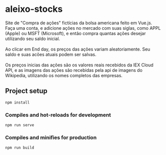 # aleixo-stocks

Site de "Compra de ações" fictícias da bolsa americana feito em Vue.js. Faça uma conta, e adicione ações no mercado com suas siglas, como APPL (Apple) ou MSFT (Microsoft), e então compra quantas ações desejar utilizando seu saldo inicial. 
<br><br>
Ao clicar em End day, os preços das ações variam aleatoriamente. Seu saldo e suas acões atuais podem ser salvas.
<br><br>
Os preços inicias das ações são os valores reais recebidos da IEX Cloud API, e as imagens das ações são recebidas pela api de imagens do Wikipedia, utilizando os nomes completos das empresas.

## Project setup
```
npm install
```

### Compiles and hot-reloads for development
```
npm run serve
```

### Compiles and minifies for production
```
npm run build
